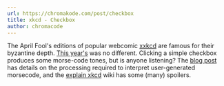 ```yaml
---
url: https://chromakode.com/post/checkbox
title: xkcd - Checkbox
author: chromacode
---
```


The April Fool's editions of popular webcomic [xxkcd](https://xkcd.com/) are famous for their byzantine depth. [This year's](https://xkcd.com/2445/) was no different. Clicking a simple checkbox produces some morse-code tones, but is anyone listening? The [blog post](https://chromakode.com/post/checkbox) has details on the processing required to interpret user-generated morsecode, and the [explain xkcd](https://www.explainxkcd.com/wiki/index.php/2445:_Checkbox) wiki has some (many) spoilers.
